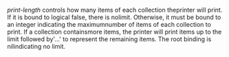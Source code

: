 *print-length* controls how many items of each collection theprinter will print. If it is bound to logical false, there is nolimit. Otherwise, it must be bound to an integer indicating the maximumnumber of items of each collection to print. If a collection containsmore items, the printer will print items up to the limit followed by'...' to represent the remaining items. The root binding is nilindicating no limit.